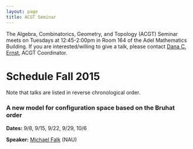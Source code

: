 ```yaml
---
layout: page
title: ACGT Seminar
---
```


The Algebra, Combinatorics, Geometry, and Topology (ACGT) Seminar meets on Tuesdays at 12:45-2:00pm in Room 164 of the Adel Mathematics Building. If you are interested/willing to give a talk, please contact [Dana C. Ernst](http://dcernst.github.io), ACGT Coordinator.

# Schedule Fall 2015 #

Note that talks are listed in reverse chronological order.

### A new model for configuration space based on the Bruhat order ###

**Dates:** 9/8, 9/15, 9/22, 9/29, 10/6

**Speaker:** [Michael Falk](https://www.cefns.nau.edu/~falk/) (NAU)
